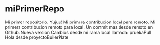 # miPrimerRepo

Mi primer repositorio. Yujuu!
Mi primera contribucion local para remoto.
Mi primera contribucion remoto para local.
Un commit mas desde remoto en Github.
Nueva version
Cambios desde mi rama local llamada: pruebaPull
Hola desde proyectoBuilerPlate
